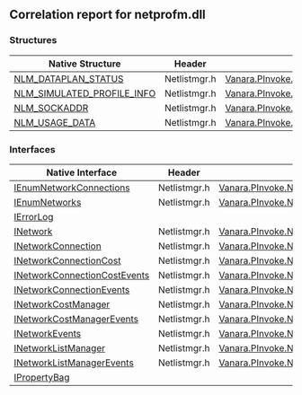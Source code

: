 ## Correlation report for netprofm.dll  
### Structures  
Native Structure | Header | Managed Structure  
--- | --- | ---  
[NLM_DATAPLAN_STATUS](https://www.google.com/search?num=5&q=NLM_DATAPLAN_STATUS+site%3Adocs.microsoft.com) | Netlistmgr.h | [Vanara.PInvoke.NetListMgr.NLM_DATAPLAN_STATUS](https://github.com/dahall/Vanara/search?l=C%23&q=NLM_DATAPLAN_STATUS)  
[NLM_SIMULATED_PROFILE_INFO](https://www.google.com/search?num=5&q=NLM_SIMULATED_PROFILE_INFO+site%3Adocs.microsoft.com) | Netlistmgr.h | [Vanara.PInvoke.NetListMgr.NLM_SIMULATED_PROFILE_INFO](https://github.com/dahall/Vanara/search?l=C%23&q=NLM_SIMULATED_PROFILE_INFO)  
[NLM_SOCKADDR](https://www.google.com/search?num=5&q=NLM_SOCKADDR+site%3Adocs.microsoft.com) | Netlistmgr.h | [Vanara.PInvoke.NetListMgr.NLM_SOCKADDR](https://github.com/dahall/Vanara/search?l=C%23&q=NLM_SOCKADDR)  
[NLM_USAGE_DATA](https://www.google.com/search?num=5&q=NLM_USAGE_DATA+site%3Adocs.microsoft.com) | Netlistmgr.h | [Vanara.PInvoke.NetListMgr.NLM_USAGE_DATA](https://github.com/dahall/Vanara/search?l=C%23&q=NLM_USAGE_DATA)  
### Interfaces  
Native Interface | Header | Managed Interface  
--- | --- | ---  
[IEnumNetworkConnections](https://www.google.com/search?num=5&q=IEnumNetworkConnections+site%3Adocs.microsoft.com) | Netlistmgr.h | [Vanara.PInvoke.NetListMgr.IEnumNetworkConnections](https://github.com/dahall/Vanara/search?l=C%23&q=IEnumNetworkConnections)  
[IEnumNetworks](https://www.google.com/search?num=5&q=IEnumNetworks+site%3Adocs.microsoft.com) | Netlistmgr.h | [Vanara.PInvoke.NetListMgr.IEnumNetworks](https://github.com/dahall/Vanara/search?l=C%23&q=IEnumNetworks)  
[IErrorLog](https://www.google.com/search?num=5&q=IErrorLog+site%3Adocs.microsoft.com) |  |   
[INetwork](https://www.google.com/search?num=5&q=INetwork+site%3Adocs.microsoft.com) | Netlistmgr.h | [Vanara.PInvoke.NetListMgr.INetwork](https://github.com/dahall/Vanara/search?l=C%23&q=INetwork)  
[INetworkConnection](https://www.google.com/search?num=5&q=INetworkConnection+site%3Adocs.microsoft.com) | Netlistmgr.h | [Vanara.PInvoke.NetListMgr.INetworkConnection](https://github.com/dahall/Vanara/search?l=C%23&q=INetworkConnection)  
[INetworkConnectionCost](https://www.google.com/search?num=5&q=INetworkConnectionCost+site%3Adocs.microsoft.com) | Netlistmgr.h | [Vanara.PInvoke.NetListMgr.INetworkConnectionCost](https://github.com/dahall/Vanara/search?l=C%23&q=INetworkConnectionCost)  
[INetworkConnectionCostEvents](https://www.google.com/search?num=5&q=INetworkConnectionCostEvents+site%3Adocs.microsoft.com) | Netlistmgr.h | [Vanara.PInvoke.NetListMgr.INetworkConnectionCostEvents](https://github.com/dahall/Vanara/search?l=C%23&q=INetworkConnectionCostEvents)  
[INetworkConnectionEvents](https://www.google.com/search?num=5&q=INetworkConnectionEvents+site%3Adocs.microsoft.com) | Netlistmgr.h | [Vanara.PInvoke.NetListMgr.INetworkConnectionEvents](https://github.com/dahall/Vanara/search?l=C%23&q=INetworkConnectionEvents)  
[INetworkCostManager](https://www.google.com/search?num=5&q=INetworkCostManager+site%3Adocs.microsoft.com) | Netlistmgr.h | [Vanara.PInvoke.NetListMgr.INetworkCostManager](https://github.com/dahall/Vanara/search?l=C%23&q=INetworkCostManager)  
[INetworkCostManagerEvents](https://www.google.com/search?num=5&q=INetworkCostManagerEvents+site%3Adocs.microsoft.com) | Netlistmgr.h | [Vanara.PInvoke.NetListMgr.INetworkCostManagerEvents](https://github.com/dahall/Vanara/search?l=C%23&q=INetworkCostManagerEvents)  
[INetworkEvents](https://www.google.com/search?num=5&q=INetworkEvents+site%3Adocs.microsoft.com) | Netlistmgr.h | [Vanara.PInvoke.NetListMgr.INetworkEvents](https://github.com/dahall/Vanara/search?l=C%23&q=INetworkEvents)  
[INetworkListManager](https://www.google.com/search?num=5&q=INetworkListManager+site%3Adocs.microsoft.com) | Netlistmgr.h | [Vanara.PInvoke.NetListMgr.INetworkListManager](https://github.com/dahall/Vanara/search?l=C%23&q=INetworkListManager)  
[INetworkListManagerEvents](https://www.google.com/search?num=5&q=INetworkListManagerEvents+site%3Adocs.microsoft.com) | Netlistmgr.h | [Vanara.PInvoke.NetListMgr.INetworkListManagerEvents](https://github.com/dahall/Vanara/search?l=C%23&q=INetworkListManagerEvents)  
[IPropertyBag](https://www.google.com/search?num=5&q=IPropertyBag+site%3Adocs.microsoft.com) |  |   

